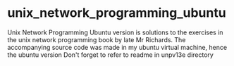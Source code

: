 # unix_network_programming_ubuntu
Unix Network Programming Ubuntu version is solutions to the exercises in the unix network programming book by late Mr Richards. 
The accompanying source code was made in my ubuntu virtual machine, hence the ubuntu version 
Don't forget to refer to readme in unpv13e directory
